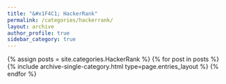 ```yaml
---
title: "&#x1F4C1; HackerRank"
permalink: /categories/hackerrank/
layout: archive
author_profile: true
sidebar_category: true
---
```


{% assign posts = site.categories.HackerRank %}
{% for post in posts %}
  {% include archive-single-category.html type=page.entries_layout %}
{% endfor %}
